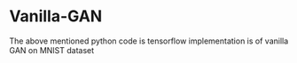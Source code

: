 # Vanilla-GAN
The above mentioned python code is tensorflow implementation is of vanilla GAN on MNIST dataset

